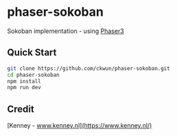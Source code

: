 # phaser-sokoban
Sokoban implementation - using [Phaser3](https://newdocs.phaser.io/)

## Quick Start

```bash
git clone https://github.com/ckwun/phaser-sokoban.git
cd phaser-sokoban
npm install
npm run dev
```

## Credit
[Kenney - www.kenney.nl](https://www.kenney.nl/)
